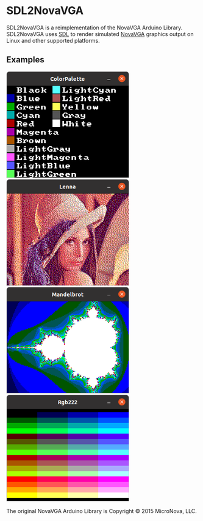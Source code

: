 SDL2NovaVGA
===========

SDL2NovaVGA is a reimplementation of the NovaVGA Arduino Library. SDL2NovaVGA
uses [SDL](https://www.libsdl.org/) to render simulated
[NovaVGA](https://www.micro-nova.com/novavga) graphics output on Linux and other
supported platforms.

Examples
--------

![ColorPalette](images/ColorPalette.png "ColorPalette")
![Lenna](images/Lenna.png "Lenna")
![Mandelbrot](images/Mandelbrot.png "Mandelbrot")
![Rgb222](images/Rgb222.png "Rgb222")

The original NovaVGA Arduino Library is Copyright :copyright: 2015 MicroNova, LLC.
